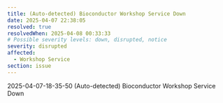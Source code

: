```yaml
---
title: (Auto-detected) Bioconductor Workshop Service Down
date: 2025-04-07 22:38:05
resolved: true
resolvedWhen: 2025-04-08 00:33:33
# Possible severity levels: down, disrupted, notice
severity: disrupted
affected:
  - Workshop Service
section: issue
---
```


2025-04-07-18-35-50 (Auto-detected) Bioconductor Workshop Service Down

